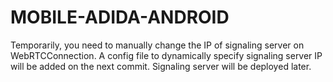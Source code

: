 # MOBILE-ADIDA-ANDROID

Temporarily, you need to manually change the IP of signaling server on WebRTCConnection. A config file to dynamically specify signaling server IP will be added on the next commit.
Signaling server will be deployed later.
